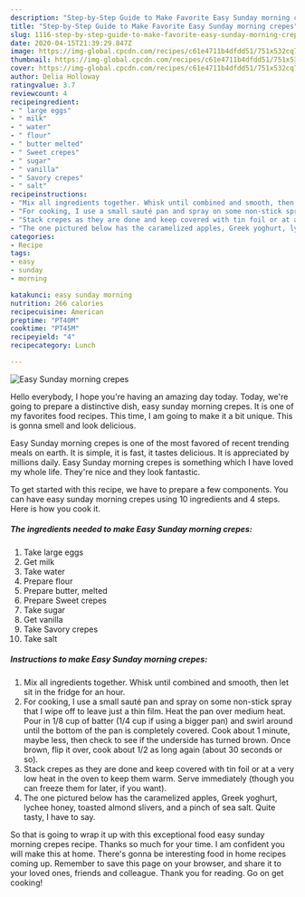 ```yaml
---
description: "Step-by-Step Guide to Make Favorite Easy Sunday morning crepes"
title: "Step-by-Step Guide to Make Favorite Easy Sunday morning crepes"
slug: 1116-step-by-step-guide-to-make-favorite-easy-sunday-morning-crepes
date: 2020-04-15T21:39:29.847Z
image: https://img-global.cpcdn.com/recipes/c61e4711b4dfdd51/751x532cq70/easy-sunday-morning-crepes-recipe-main-photo.jpg
thumbnail: https://img-global.cpcdn.com/recipes/c61e4711b4dfdd51/751x532cq70/easy-sunday-morning-crepes-recipe-main-photo.jpg
cover: https://img-global.cpcdn.com/recipes/c61e4711b4dfdd51/751x532cq70/easy-sunday-morning-crepes-recipe-main-photo.jpg
author: Delia Holloway
ratingvalue: 3.7
reviewcount: 4
recipeingredient:
- " large eggs"
- " milk"
- " water"
- " flour"
- " butter melted"
- " Sweet crepes"
- " sugar"
- " vanilla"
- " Savory crepes"
- " salt"
recipeinstructions:
- "Mix all ingredients together. Whisk until combined and smooth, then let sit in the fridge for an hour."
- "For cooking, I use a small sauté pan and spray on some non-stick spray that I wipe off to leave just a thin film. Heat the pan over medium heat. Pour in 1/8 cup of batter (1/4 cup if using a bigger pan) and swirl around until the bottom of the pan is completely covered. Cook about 1 minute, maybe less, then check to see if the underside has turned brown. Once brown, flip it over, cook about 1/2 as long again (about 30 seconds or so)."
- "Stack crepes as they are done and keep covered with tin foil or at a very low heat in the oven to keep them warm. Serve immediately (though you can freeze them for later, if you want)."
- "The one pictured below has the caramelized apples, Greek yoghurt, lychee honey, toasted almond slivers, and a pinch of sea salt. Quite tasty, I have to say."
categories:
- Recipe
tags:
- easy
- sunday
- morning

katakunci: easy sunday morning 
nutrition: 266 calories
recipecuisine: American
preptime: "PT40M"
cooktime: "PT45M"
recipeyield: "4"
recipecategory: Lunch

---
```



![Easy Sunday morning crepes](https://img-global.cpcdn.com/recipes/c61e4711b4dfdd51/751x532cq70/easy-sunday-morning-crepes-recipe-main-photo.jpg)

Hello everybody, I hope you're having an amazing day today. Today, we're going to prepare a distinctive dish, easy sunday morning crepes. It is one of my favorites food recipes. This time, I am going to make it a bit unique. This is gonna smell and look delicious.



Easy Sunday morning crepes is one of the most favored of recent trending meals on earth. It is simple, it is fast, it tastes delicious. It is appreciated by millions daily. Easy Sunday morning crepes is something which I have loved my whole life. They're nice and they look fantastic.


To get started with this recipe, we have to prepare a few components. You can have easy sunday morning crepes using 10 ingredients and 4 steps. Here is how you cook it.

<!--inarticleads1-->

##### The ingredients needed to make Easy Sunday morning crepes:

1. Take  large eggs
1. Get  milk
1. Take  water
1. Prepare  flour
1. Prepare  butter, melted
1. Prepare  Sweet crepes
1. Take  sugar
1. Get  vanilla
1. Take  Savory crepes
1. Take  salt




<!--inarticleads2-->

##### Instructions to make Easy Sunday morning crepes:

1. Mix all ingredients together. Whisk until combined and smooth, then let sit in the fridge for an hour.
1. For cooking, I use a small sauté pan and spray on some non-stick spray that I wipe off to leave just a thin film. Heat the pan over medium heat. Pour in 1/8 cup of batter (1/4 cup if using a bigger pan) and swirl around until the bottom of the pan is completely covered. Cook about 1 minute, maybe less, then check to see if the underside has turned brown. Once brown, flip it over, cook about 1/2 as long again (about 30 seconds or so).
1. Stack crepes as they are done and keep covered with tin foil or at a very low heat in the oven to keep them warm. Serve immediately (though you can freeze them for later, if you want).
1. The one pictured below has the caramelized apples, Greek yoghurt, lychee honey, toasted almond slivers, and a pinch of sea salt. Quite tasty, I have to say.




So that is going to wrap it up with this exceptional food easy sunday morning crepes recipe. Thanks so much for your time. I am confident you will make this at home. There's gonna be interesting food in home recipes coming up. Remember to save this page on your browser, and share it to your loved ones, friends and colleague. Thank you for reading. Go on get cooking!
